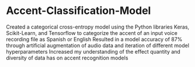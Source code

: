 # Accent-Classification-Model
Created a categorical cross-entropy model using the Python libraries Keras, Scikit-Learn, and Tensorflow to categorize the accent of an input voice recording file as Spanish or English
Resulted in a model accuracy of 87% through artificial augmentation of audio data and iteration of different model hyperparameters
Increased my understanding of the effect quantity and diversity of data has on accent recognition models
